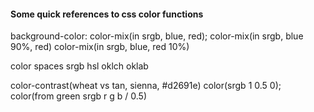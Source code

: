 #### Some quick references to css color functions

background-color: color-mix(in srgb, blue, red);
color-mix(in srgb, blue 90%, red)
color-mix(in srgb, blue, red 10%)

color spaces
srgb hsl oklch  oklab

color-contrast(wheat vs tan, sienna, #d2691e)
color(srgb 1 0.5 0);
color(from green srgb r g b / 0.5)